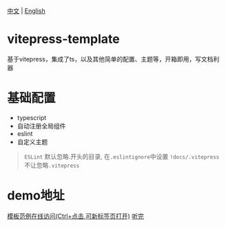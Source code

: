  [中文](README.md) | [English](README.en.md) 

# vitepress-template 
基于vitepress，集成了ts，以及其他简单的配置、主题等，开箱即用，写文档利器

# 基础配置
+  typescript
+  自动注册全局组件
+  eslint 
+  自定义主题

> `ESLint` 默认忽略.开头的目录,  在`.eslintignore`中设置 `!docs/.vitepress` 不让忽略`.vitepress`

# demo地址
[模板范例在线访问(Ctrl+点击,可新标签页打开)](https://yaoxfly.github.io/vitepress-template-site)
[听完](README.en.md)